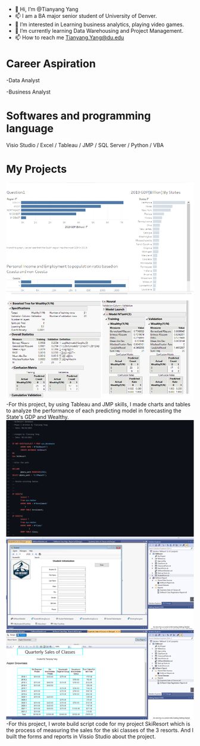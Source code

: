 - 👋 Hi, I’m @Tianyang Yang
- 📫 I am a BA major senior student of University of Denver.
- 👀 I’m interested in Learning business analytics, playing video games.
- 🌱 I’m currently learning Data Warehousing and Project Management.
- 📫 How to reach me Tianyang.Yang@du.edu



# Career Aspiration
-Data Analyst


-Business Analyst

# Softwares and programming language
Visio Studio   /   Excel     /  Tableau     /  JMP      /   SQL Server    /   Python /   VBA 








# My Projects


![Tableau](Tableau.png)
![JMP](JMP.png)
-For this project, by using Tableau and JMP skills, I made charts and tables to analyze the performance of each predicting model in forecasting the State's GDP and Wealthy.
![Buildscript](Buildscript.png)
![Form](Form.png)
![Report](Report.png)
-For this project, I wrote build script code for my project SkiResort which is the process of measuring the sales for the ski classes of the 3 resorts. And I built the forms and reports in Vissio Studio about the project.
<!---
Tianyang-/Tianyang- is a ✨ special ✨ repository because its `README.md` (this file) appears on your GitHub profile.
You can click the Preview link to take a look at your changes.
--->
